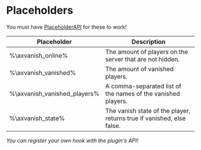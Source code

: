 # Placeholders

You must have <font color="#1f67ff">[PlaceholderAPI](https://placeholderapi.com/)</font> for these to work!

| Placeholder                  | Description                                                           |
|------------------------------|-----------------------------------------------------------------------|
| %\axvanish_online%           | The amount of players on the server that are not hidden.              |
| %\axvanish_vanished%         | The amount of vanished players.                                       |
| %\axvanish_vanished_players% | A comma-separated list of the names of the vanished players.          |
| %\axvanish_state%            | The vanish state of the player, returns true if vanished, else false. |

<i>You can register your own hook with the plugin's API!</i>
